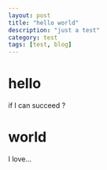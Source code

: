 ```yaml
---
layout: post
title: "hello world"
description: "just a test"
category: test
tags: [test, blog]
---
```


# hello

if I can succeed ?

# world

I love...